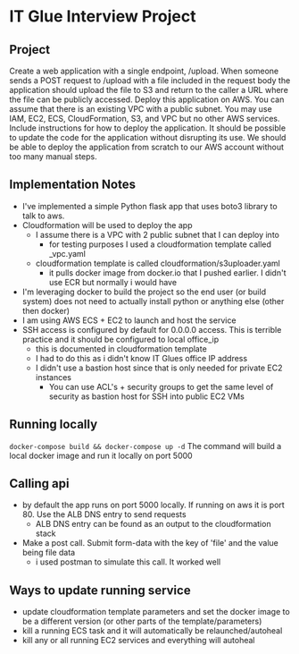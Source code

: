 IT Glue Interview Project
===


Project
---
Create a web application with a single endpoint, /upload. When someone sends a POST request to
/upload with a file included in the request body the application should upload the file to S3 and return
to the caller a URL where the file can be publicly accessed.
Deploy this application on AWS. You can assume that there is an existing VPC with a public subnet.
You may use IAM, EC2, ECS, CloudFormation, S3, and VPC but no other AWS services. Include
instructions for how to deploy the application. It should be possible to update the code for the
application without disrupting its use. We should be able to deploy the application from scratch to our
AWS account without too many manual steps.


Implementation Notes
---
- I've implemented a simple Python flask app that uses boto3 library to talk to aws.
- Cloudformation will be used to deploy the app
    - I assume there is a VPC with 2 public subnet that I can deploy into
        - for testing purposes I used a cloudformation template called _vpc.yaml
    - cloudformation template is called cloudformation/s3uploader.yaml
        - it pulls docker image from docker.io that I pushed earlier. I didn't use ECR but normally i would have
- I'm leveraging docker to build the project so the end user (or build system) does not need to actually install python or anything else (other then docker)
- I am using AWS ECS + EC2 to launch and host the service
- SSH access is configured by default for 0.0.0.0 access. This is terrible practice and it should be configured to local office_ip
    - this is documented in cloudformation template
    - I had to do this as i didn't know IT Glues office IP address
    - I didn't use a bastion host since that is only needed for private EC2 instances
        - You can use ACL's + security groups to get the same level of security as bastion host for SSH into public EC2 VMs

Running locally
---
```docker-compose build && docker-compose up -d```
The command will build a local docker image and run it locally on port 5000

Calling api
---
- by default the app runs on port 5000 locally. If running on aws it is port 80. Use the ALB DNS entry to send requests
    - ALB DNS entry can be found as an output to the cloudformation stack
- Make a post call. Submit form-data with the key of 'file' and the value being file data
    - i used postman to simulate this call. It worked well


Ways to update running service
---
- update cloudformation template parameters and set the docker image to be a different version (or other parts of the template/parameters)
- kill a running ECS task and it will automatically be relaunched/autoheal
- kill any or all running EC2 services and everything will autoheal
